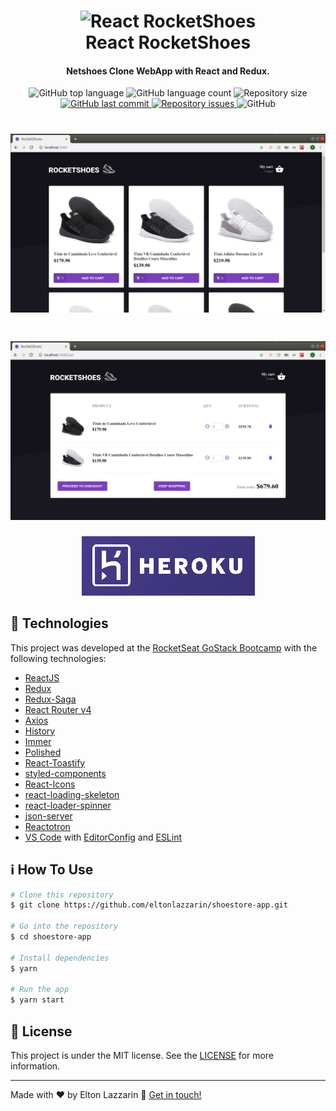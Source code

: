 <h1 align="center">
    <img alt="React RocketShoes" src="https://res.cloudinary.com/lukemorales/image/upload/v1562696000/readme_logos/react-rocketshoes_jy1lze.png" />
    <br>
    React RocketShoes
</h1>

<h4 align="center">
  Netshoes Clone WebApp with React and Redux.
</h4>

<p align="center">
  <img alt="GitHub top language" src="https://img.shields.io/github/languages/top/eltonlazzarin/shoestore-app.svg">

  <img alt="GitHub language count" src="https://img.shields.io/github/languages/count/eltonlazzarin/shoestore-app.svg">

  <img alt="Repository size" src="https://img.shields.io/github/repo-size/eltonlazzarin/shoestore-app.svg">
  <a href="https://github.com/eltonlazzarin/shoestore/commits/master">
    <img alt="GitHub last commit" src="https://img.shields.io/github/last-commit/eltonlazzarin/shoestore-app.svg">
  </a>

  <a href="https://github.com/eltonlazzarin/shoestore-app/issues">
    <img alt="Repository issues" src="https://img.shields.io/github/issues/eltonlazzarin/shoestore-app.svg">
  </a>

  <img alt="GitHub" src="https://img.shields.io/github/license/eltonlazzarin/shoestore-app.svg">
</p>

<h1 align="center">
    <img alt="React RocketShoes" src="https://github.com/eltonlazzarin/shoestore-app/blob/master/public/readmeassets/mainpage.png" />
    <br>
</h1>

<h1 align="center">
    <img alt="React RocketShoes" src="https://github.com/eltonlazzarin/shoestore-app/blob/master/public/readmeassets/cartpage.png" />
    <br>
</h1>

<p align="center">
  <a href="https://shoestore-app.herokuapp.com/" target="_blank">
    <img alt="Demo on Heroku" src="https://github.com/eltonlazzarin/shoestore-app/blob/master/public/readmeassets/heroku.png">
  </a>
</p>

## :rocket: Technologies

This project was developed at the [RocketSeat GoStack Bootcamp](https://rocketseat.com.br/bootcamp) with the following technologies:

- [ReactJS](https://reactjs.org/)
- [Redux](https://redux.js.org/)
- [Redux-Saga](https://redux-saga.js.org/)
- [React Router v4](https://github.com/ReactTraining/react-router)
- [Axios](https://github.com/axios/axios)
- [History](https://www.npmjs.com/package/history)
- [Immer](https://github.com/immerjs/immer)
- [Polished](https://polished.js.org/)
- [React-Toastify](https://fkhadra.github.io/react-toastify/)
- [styled-components](https://www.styled-components.com/)
- [React-Icons](https://react-icons.netlify.com/)
- [react-loading-skeleton](https://github.com/dvtng/react-loading-skeleton)
- [react-loader-spinner](https://github.com/mhnpd/react-loader-spinner)
- [json-server](https://github.com/typicode/json-server)
- [Reactotron](https://infinite.red/reactotron)
- [VS Code](https://code.visualstudio.com) with [EditorConfig](https://marketplace.visualstudio.com/items?itemName=EditorConfig.EditorConfig) and [ESLint](https://marketplace.visualstudio.com/items?itemName=dbaeumer.vscode-eslint)

## :information_source: How To Use

```bash
# Clone this repository
$ git clone https://github.com/eltonlazzarin/shoestore-app.git

# Go into the repository
$ cd shoestore-app

# Install dependencies
$ yarn

# Run the app
$ yarn start
```

## :memo: License

This project is under the MIT license. See the [LICENSE](https://github.com/eltonlazzarin/shoestore-app/blob/master/LICENSE) for more information.

---

Made with ♥ by Elton Lazzarin :wave: [Get in touch!](https://www.linkedin.com/in/eltonlazzarin/)
